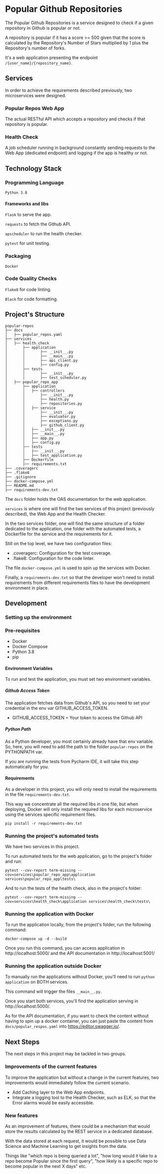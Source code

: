 Popular Github Repositories
===========================

The Popular Github Repositories is a service designed to
check if a given repository in Github is popular or not.

A repository is popular if it has a score >= 500 given that
the score is calculated by the Repository's  Number of Stars
multiplied by 1 plus the Repository's number of forks.

It's a web application presenting the endpoint 
`/{user_name}/{repository_name}`.

## Services

In order to achieve the requirements described previously,
two microservices were designed.

### Popular Repos Web App

The actual RESTful API which accepts a repository and
checks if that repository is popular.

### Health Check

A job scheduler running in background constantly sending
requests to the Web App (dedicated endpoint) and logging
if the app is healthy or not.

## Technology Stack

### Programming Language

`Python 3.8`

#### Frameworks and libs

`Flask` to serve the app.

`requests` to fetch the Github API.

`apscheduler` to run the health checker.

`pytest` for unit testing.

### Packaging

`Docker`

### Code Quality Checks

`Flake8` for code linting.

`Black` for code formatting.

## Project's Structure

```
popular-repos
├── docs
│   ├── popular_repos.yaml
├── services
│   ├── health_check
│       ├── application
│       │       ├── __init__.py
│       │       ├── __main__.py
│       │       ├── api_client.py
│       │       ├── config.py
│       ├── tests
│       │       ├── __init__.py
│       │       ├── test_scheduler.py
│   ├── popular_repo_app
│       ├── application
│       │   ├── controllers
│       │       ├── __init__.py
│       │       ├── health.py
│       │       ├── repositories.py
│       │   ├── service
│       │       ├── __init__.py
│       │       ├── evaluator.py
│       │       ├── exceptions.py
│       │       ├── github_client.py
│       │   ├── __init__.py
│       │   ├── __main__.py
│       │   ├── app.py
│       │   ├── config.py
│       ├── tests
│       │   ├── __init__.py
│       │   ├── test_application.py
│       ├── Dockerfile
│       ├── requirements.txt
├── .coveragerc
├── .flake8
├── .gitignore
├── docker-compose.yml
├── README.md
├── requirements-dev.txt
```

The `docs` folder holds the OAS documentation for the
web application.

`services` is where one will find the two services of 
this project (previously described), the Web App and 
the Health Checker.

In the two services folder, one will find the same structure
of a folder dedicated to the application, one folder with the
automated tests, a Dockerfile for the service and the
requirements for it.

Still on the top level, we have two configuration files:

- .coveragerc: Configuration for the test coverage.
- .flake8: Configuration for the code linter.

The file `docker-compose.yml` is used to spin up the services
with Docker.

Finally, a `requirements-dev.txt` so that the developer
won't need to install requirements from different requirements
files to have the development environment in place.

## Development

### Setting up the environment

### Pre-requisites

- Docker
- Docker Compose
- Python 3.8
- pip

#### Environment Variables

To run and test the application, you must set two environment
variables.

##### Github Access Token

The application fetches data from Github's API, so you
need to set your credential in the env var GITHUB_ACCESS_TOKEN.

- GITHUB_ACCESS_TOKEN = Your token to access the Github API
  
##### Python Path

As a Python developer, you most certainly already have that
env variable. So, here, you will need to add the path to
the folder `popular-repos` on the PYTHONPATH var.

If you are running the tests from Pycharm IDE, it will take
this step automatically for you.

#### Requirements

As a developer in this project, you will only need to
install the requirements in the file `requirements-dev.txt`.

This way we concentrate all the required libs in one file,
but when deploying, Docker will only install the required
libs for each microservice using the services specific
requirement files.

```
pip install -r requirements-dev.txt
```

### Running the project's automated tests

We have two services in this project. 

To run automated tests for the web application, go to the
project's folder and run:

```
pytest --cov-report term-missing --cov=services\popular_repo_app\application services\popular_repo_app\tests\
```

And to run the tests of the health check, also in the project's
folder:

```
pytest --cov-report term-missing --cov=services\health_check\application services\health_check\tests\
```

### Running the application with Docker

To run the application locally, from the project's folder, 
run the following command:

```
docker-compose up -d --build
```

Once you run this command, you can access application in
http://localhost:5000/ and the API documentation in 
http://localhost:5001/

### Running the application outside Docker

To manually run the applications without Docker, you'll need
to run `python application` on BOTH services.

This command will trigger the files `__main__.py`.

Once you start both services, you'll find the application
serving in http://localhost:5000/.

As for the API documentation, if you want to check the 
content without having to spin up a docker container,
you can just paste the content from `docs/popular_respos.yaml`
into https://editor.swagger.io/.

## Next Steps

The next steps in this project may be tackled in two groups.

### Improvements of the current features

To improve the application but without a change in the
current features, two improvements would immediately 
follow the current scenario.

- Add Caching layer to the Web App endpoints.
- Integrate a logging tool to the Health Checker, such
  as ELK, so that the Error alarms would be easily 
  accessible.
  
### New features

As an improvement of features, there could be a mechanism
that would store the results calculated by the REST service
in a dedicated database.

With the data stored at each request, it would be possible 
to use Data Science and Machine Learning to get insights 
from the data.

Things like "which repo is being queried a lot", "how long 
would it take to a repo become Popular since the first query", 
"how likely is a specific repo to become popular in the next 
X days" etc.
